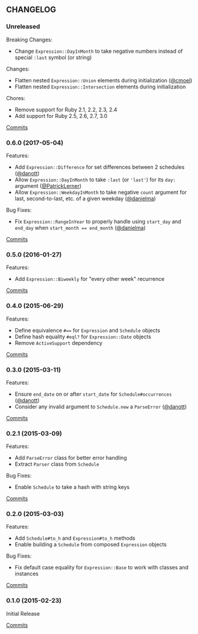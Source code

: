 ## CHANGELOG

### Unreleased

Breaking Changes:

* Change `Expression::DayInMonth` to take negative numbers instead of special `:last` symbol (or string)

Changes:

* Flatten nested `Expression::Union` elements during initialization ([@cmoel][])
* Flatten nested `Expression::Intersection` elements during initialization

Chores:

* Remove support for Ruby 2.1, 2.2, 2.3, 2.4
* Add support for Ruby 2.5, 2.6, 2.7, 3.0

[Commits](https://github.com/molawson/repeatable/compare/v0.6.0...main)


### 0.6.0 (2017-05-04)

Features:

* Add `Expression::Difference` for set differences between 2 schedules ([@danott][])
* Allow `Expression::DayInMonth` to take `:last` (or `'last'`) for its `day:` argument ([@PatrickLerner][])
* Allow `Expression::WeekdayInMonth` to take negative `count` argument for last, second-to-last, etc. of a given weekday ([@danielma][])

Bug Fixes:

* Fix `Expression::RangeInYear` to properly handle using `start_day` and `end_day` when `start_month == end_month` ([@danielma][])

[Commits](https://github.com/molawson/repeatable/compare/v0.5.0...v0.6.0)

### 0.5.0 (2016-01-27)

Features:

* Add `Expression::Biweekly` for "every other week" recurrence

[Commits](https://github.com/molawson/repeatable/compare/v0.4.0...v0.5.0)

### 0.4.0 (2015-06-29)

Features:

* Define equivalence `#==` for `Expression` and `Schedule` objects
* Define hash equality `#eql?` for `Expression::Date` objects
* Remove `ActiveSupport` dependency

[Commits](https://github.com/molawson/repeatable/compare/v0.3.0...v0.4.0)

### 0.3.0 (2015-03-11)

Features:

* Ensure `end_date` on or after `start_date` for `Schedule#occurrences` ([@danott][])
* Consider any invalid argument to `Schedule.new` a `ParseError` ([@danott][])

[Commits](https://github.com/molawson/repeatable/compare/v0.2.1...v0.3.0)

### 0.2.1 (2015-03-09)

Features:

* Add `ParseError` class for better error handling
* Extract `Parser` class from `Schedule`

Bug Fixes:

* Enable `Schedule` to take a hash with string keys

[Commits](https://github.com/molawson/repeatable/compare/v0.2.0...v0.2.1)

### 0.2.0 (2015-03-03)

Features:

* Add `Schedule#to_h` and `Expression#to_h` methods
* Enable building a `Schedule` from composed `Expression` objects

Bug Fixes:

* Fix default case equality for `Expression::Base` to work with classes and instances

[Commits](https://github.com/molawson/repeatable/compare/v0.1.0...v0.2.0)

### 0.1.0 (2015-02-23)

Initial Release

[Commits](https://github.com/molawson/repeatable/compare/531d40c...v0.1.0)


[@danott]: https://github.com/danott
[@PatrickLerner]: https://github.com/PatrickLerner
[@danielma]: https://github.com/danielma
[@cmoel]: https://github.com/cmoel
